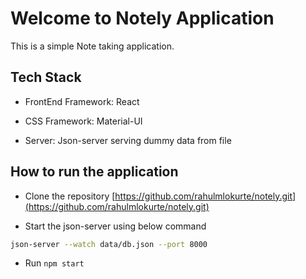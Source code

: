 # Welcome to Notely Application

This is a simple Note taking application.

## Tech Stack

- FrontEnd Framework: React

- CSS Framework: Material-UI

- Server: Json-server serving dummy data from file

## How to run the application

- Clone the repository [https://github.com/rahulmlokurte/notely.git](https://github.com/rahulmlokurte/notely.git)

- Start the json-server using below command

```sh
json-server --watch data/db.json --port 8000
```

- Run `npm start`
